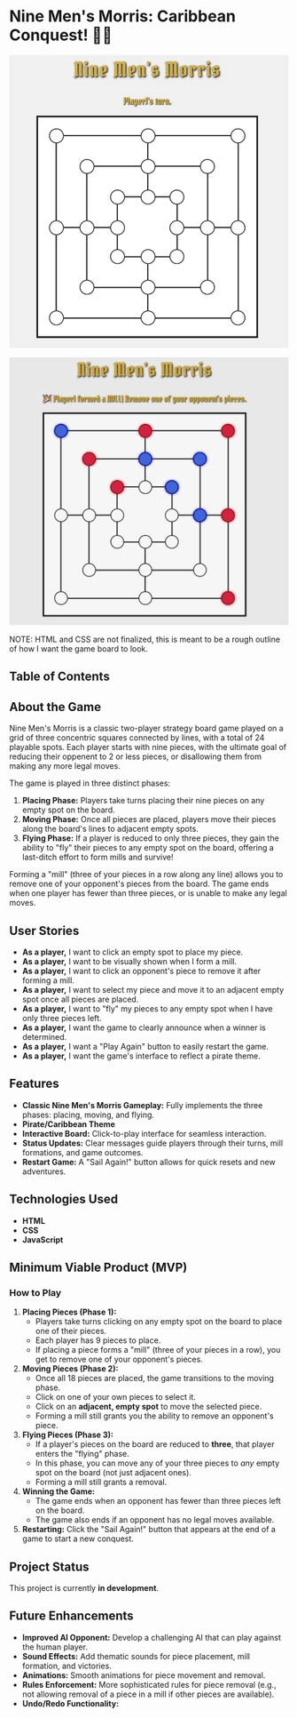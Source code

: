 # Nine Men's Morris: Caribbean Conquest! 🏴‍☠️

![First game board screenshot](assets/3271966E-7FB7-4D7A-9CA2-387E029E6D24.jpeg)

![Second game board screenshot](assets/MidPlay.jpeg)

NOTE: HTML and CSS are not finalized, this is meant to be a rough outline of how I want the game board to look.

## Table of Contents



## About the Game

Nine Men's Morris is a classic two-player strategy board game played on a grid of three concentric squares connected by lines, with a total of 24 playable spots. Each player starts with nine pieces, with the ultimate goal of reducing their oppenent to 2 or less pieces, or disallowing them from making any more legal moves.

The game is played in three distinct phases:

1.  **Placing Phase:** Players take turns placing their nine pieces on any empty spot on the board.
2.  **Moving Phase:** Once all pieces are placed, players move their pieces along the board's lines to adjacent empty spots.
3.  **Flying Phase:** If a player is reduced to only three pieces, they gain the ability to "fly" their pieces to any empty spot on the board, offering a last-ditch effort to form mills and survive!

Forming a "mill" (three of your pieces in a row along any line) allows you to remove one of your opponent's pieces from the board. The game ends when one player has fewer than three pieces, or is unable to make any legal moves.


## User Stories

* **As a player,** I want to click an empty spot to place my piece.
* **As a player,** I want to be visually shown when I form a mill.
* **As a player,** I want to click an opponent's piece to remove it after forming a mill.
* **As a player,** I want to select my piece and move it to an adjacent empty spot once all pieces are placed.
* **As a player,** I want to "fly" my pieces to any empty spot when I have only three pieces left.
* **As a player,** I want the game to clearly announce when a winner is determined.
* **As a player,** I want a "Play Again" button to easily restart the game.
* **As a player,** I want the game's interface to reflect a pirate theme.


## Features

* **Classic Nine Men's Morris Gameplay:** Fully implements the three phases: placing, moving, and flying.
* **Pirate/Caribbean Theme** 
* **Interactive Board:** Click-to-play interface for seamless interaction.
* **Status Updates:** Clear messages guide players through their turns, mill formations, and game outcomes.
* **Restart Game:** A "Sail Again!" button allows for quick resets and new adventures.

## Technologies Used

* **HTML** 
* **CSS** 
* **JavaScript**

## Minimum Viable Product (MVP)


### How to Play

1.  **Placing Pieces (Phase 1):**
    * Players take turns clicking on any empty spot on the board to place one of their pieces.
    * Each player has 9 pieces to place.
    * If placing a piece forms a "mill" (three of your pieces in a row), you get to remove one of your opponent's pieces.
2.  **Moving Pieces (Phase 2):**
    * Once all 18 pieces are placed, the game transitions to the moving phase.
    * Click on one of your own pieces to select it.
    * Click on an **adjacent, empty spot** to move the selected piece.
    * Forming a mill still grants you the ability to remove an opponent's piece.
3.  **Flying Pieces (Phase 3):**
    * If a player's pieces on the board are reduced to **three**, that player enters the "flying" phase.
    * In this phase, you can move any of your three pieces to *any* empty spot on the board (not just adjacent ones).
    * Forming a mill still grants a removal.
4.  **Winning the Game:**
    * The game ends when an opponent has fewer than three pieces left on the board.
    * The game also ends if an opponent has no legal moves available.
5.  **Restarting:** Click the "Sail Again!" button that appears at the end of a game to start a new conquest.

## Project Status

This project is currently **in development**. 

## Future Enhancements

* **Improved AI Opponent:** Develop a challenging AI that can play against the human player.
* **Sound Effects:** Add thematic sounds for piece placement, mill formation, and victories.
* **Animations:** Smooth animations for piece movement and removal.
* **Rules Enforcement:** More sophisticated rules for piece removal (e.g., not allowing removal of a piece in a mill if other pieces are available).
* **Undo/Redo Functionality:** 


